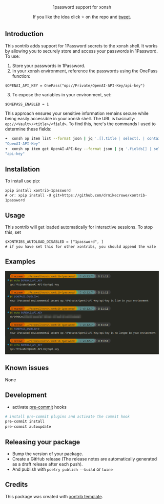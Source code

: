 <p align="center">
1password support for xonsh
</p>

<p align="center">
If you like the idea click ⭐ on the repo and <a href="https://twitter.com/intent/tweet?text=Nice%20xontrib%20for%20the%20xonsh%20shell!&url=https://github.com/drmikecrowe/xontrib-1password" target="_blank">tweet</a>.
</p>

## Introduction

This xontrib adds support for 1Password secrets to the xonsh shell. It works by allowing you to securely store and access your passwords in 1Password. To use:

1. Store your passwords in 1Password.
2. In your xonsh environment, reference the passwords using the OnePass function:
```xsh
$OPENAI_API_KEY = OnePass("op://Private/OpenAI-API-Key/api-key")
```
3. To expose the variables in your environment, set:
```xsh
$ONEPASS_ENABLED = 1
```

This approach ensures your sensitive information remains secure while being easily accessible in your xonsh shell.  The URL is basically: `op://<Vault>/<title>/<field>`.  To find this, here's the commands I used to determine these fields:

```sh
➜  xonsh op item list --format json | jq '.[].title | select(. | contains("OpenAI"))' 
"OpenAI-API-Key"
➜  xonsh op item get OpenAI-API-Key --format json | jq '.fields[] | select(.type == "CONCEALED") | .label'
"api-key"
```

## Installation

To install use pip:

```xsh
xpip install xontrib-1password
# or: xpip install -U git+https://github.com/drmikecrowe/xontrib-1password
```

## Usage


This xontrib will get loaded automatically for interactive sessions.
To stop this, set

```xsh
$XONTRIBS_AUTOLOAD_DISABLED = ["1password", ]
# if you have set this for other xontribs, you should append the vale
```


## Examples

![Example](./1password-example.png)

## Known issues

None

## Development

- activate [pre-commit](https://github.com/pre-commit/pre-commit) hooks
```sh
# install pre-commit plugins and activate the commit hook
pre-commit install
pre-commit autoupdate
```


## Releasing your package

- Bump the version of your package.
- Create a GitHub release (The release notes are automatically generated as a draft release after each push).
- And publish with `poetry publish --build` or `twine`

## Credits

This package was created with [xontrib template](https://github.com/xonsh/xontrib-template).


